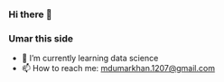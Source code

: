 ### Hi there 👋 
### Umar this side

- 🌱 I’m currently learning data science <br>
- 📫 How to reach me: mdumarkhan.1207@gmail.com
